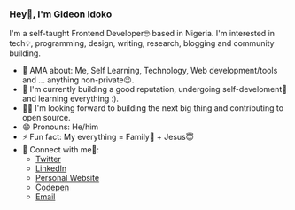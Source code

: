 ### Hey👋, I'm Gideon Idoko

I'm a self-taught Frontend Developer🤓 based in Nigeria. I'm interested in tech💡, programming, design, writing, research, blogging and community building.

- 💬 AMA about: Me, Self Learning, Technology, Web development/tools and ... anything non-private😉. 
- 💪 I'm currently building a good reputation, undergoing self-develoment🚀 and learning everything :).
- 👨‍💻 I'm looking forward to building the next big thing and  contributing to open source.
- 😄 Pronouns: He/him
- ⚡ Fun fact: My everything = Family🤞 + Jesus😇
- 🤝 Connect with me💙:
    - [Twitter](https://twitter.com/IamGideonIdoko)
    - [LinkedIn](https://linkedin.com/in/IamGideonIdoko)
    - [Personal Website](https://gideonidoko.netlify.app)
    - [Codepen](https://codepen.io/IamGideonIdoko)
    - [Email](mailto:iamgideonidoko@gmail.com)

